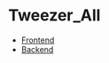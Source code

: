 # Tweezer_All

* [Frontend ](https://github.com/ibrahim-elsawy/sportfront.git)
* [Backend](https://github.com/ibrahim-elsawy/sportServerDotnet.git)
